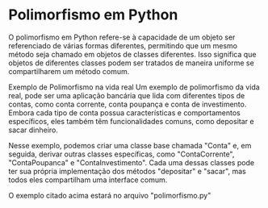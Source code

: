 # Polimorfismo em Python <br>
O polimorfismo em Python refere-se à capacidade de um objeto ser referenciado de várias formas diferentes, permitindo que um mesmo método seja chamado em objetos de classes diferentes. Isso significa que objetos de diferentes classes podem ser tratados de maneira uniforme se compartilharem um método comum.

Exemplo de Polimorfismo na vida real
Um exemplo de polimorfismo da vida real, pode ser uma aplicação bancária que lida com diferentes tipos de contas, como conta corrente, conta poupança e conta de investimento. Embora cada tipo de conta possua características e comportamentos específicos, eles também têm funcionalidades comuns, como depositar e sacar dinheiro.

Nesse exemplo, podemos criar uma classe base chamada "Conta" e, em seguida, derivar outras classes específicas, como "ContaCorrente", "ContaPoupanca" e "ContaInvestimento". Cada uma dessas classes pode ter sua própria implementação dos métodos "depositar" e "sacar", mas todos eles compartilham uma interface comum.

O exemplo citado acima estará no arquivo "polimorfismo.py"

